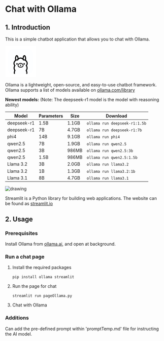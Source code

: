# Chat with Ollama


## 1. Introduction
This is a simple chatbot application that allows you to chat with Ollama.

<img src="assets/ollama.png" alt="drawing" width="100"/>

Ollama is a lightweight, open-source, and easy-to-use chatbot framework. 
Ollama supports a list of models available on [ollama.com/library](https://ollama.com/library 'ollama model library')



**Newest models:** (Note: The deepseek-r1 model is the model with reasoning ability)

| Model              | Parameters | Size  | Download                       |
| ------------------ | ---------- | ----- | ------------------------------ |
| deepseek-r1        | 1.5B       | 1.1GB | `ollama run deepseek-r1:1.5b`  |
| deepseek-r1        | 7B         | 4.7GB | `ollama run deepseek-r1:7b`    |
| phi4               | 14B        | 9.1GB | `ollama run phi4`              |
| qwen2.5            | 7B         | 1.9GB | `ollama run qwen2.5`           |
| qwen2.5            | 3B         | 986MB | `ollama run qwen2.5:3b`        |
| qwen2.5            | 1.5B       | 986MB | `ollama run qwen2.5:1.5b`      |
| Llama 3.2          | 3B         | 2.0GB | `ollama run llama3.2`          |
| Llama 3.2          | 1B         | 1.3GB | `ollama run llama3.2:1b`       |
| Llama 3.1          | 8B         | 4.7GB | `ollama run llama3.1`          |




<img src="assets/streamlit.png" alt="drawing" width="150"/>

Streamlit is a Python library for building web applications.
The website can be found as [streamlit.io](https://streamlit.io 'streamlit website')



## 2. Usage
### Prerequisites

Install Ollama from [ollama.ai](https://ollama.ai 'ollama website'), and open at background.

### Run a chat page
1. Install the required packages
   ```
   pip install ollama streamlit
   ```
2. Run the page for chat
   ```
   streamlit run pageOllama.py
   ```
3. Chat with Ollama


### Additions
Can add the pre-defined prompt within 'promptTemp.md' file for instructing the AI model.